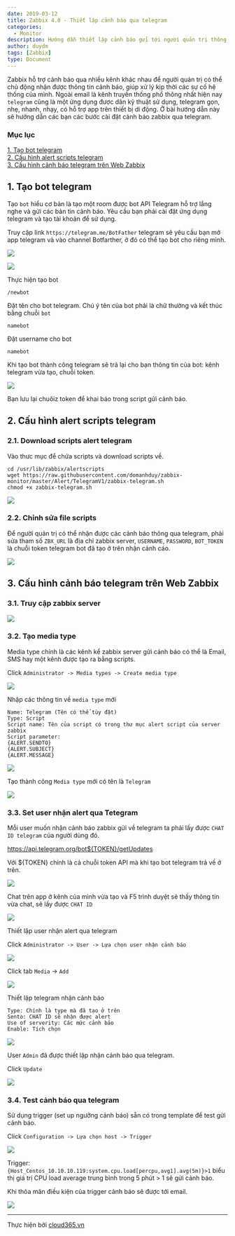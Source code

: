 ```yaml
---
date: 2019-03-12
title: Zabbix 4.0 - Thiết lập cảnh báo qua telegram
categories:
  - Monitor
description: Hướng dẫn thiết lập cảnh báo gửi tới người quản trị thông qua telegram.
author: duydm
tags: [Zabbix]
type: Document
---
```


Zabbix hỗ trợ cảnh báo qua nhiều kênh khác nhau để người quản trị có thể chủ động nhận được thông tin cảnh báo, giúp xử lý kịp thời các sự cố hệ thống của mình. Ngoài email là kênh truyền thống phổ thông nhất hiện nay `telegram` cũng là một ứng dụng được dân kỹ thuật sử dụng, telegram gọn, nhẹ, nhanh, nhạy, có hỗ trợ app trên thiết bị di động. Ở bài hướng dẫn này sẽ hướng dẫn các bạn các bước cài đặt cảnh báo zabbix qua telegram.

### Mục lục

[1. Tạo bot telegram](#script)<br>
[2. Cấu hình alert scripts telegram](#script)<br>
[3. Cấu hình cảnh báo telegram trên Web Zabbix](#email)<br>

<a name="bot"></a>
## 1. Tạo bot telegram

Tạo `bot` hiểu cơ bản là tạo một room được bot API Telegram hỗ trợ lắng nghe và gửi các bản tin cảnh báo. Yêu cầu bạn phải cài đặt ứng dụng telegram và tạo tài khoản để sử dụng.

Truy cập link `https://telegram.me/BotFather`  telegram sẽ yêu cầu bạn mở app telegram và vào channel Botfarther, ở đó có thể tạo bot cho riêng mình.

![](/images/img-zabbix-alert-telegram/Screenshot_1120.png)

![](/images/img-zabbix-alert-telegram/Screenshot_1121.png)

Thực hiện tạo bot

```
/newbot
```

Đặt tên cho bot telegram. Chú ý tên của bot phải là chữ thường và kết thúc bằng chuỗi `bot`

```
namebot
```

Đặt username cho bot

```
namebot
```

Khi tạo bot thành công telegram sẽ trả lại cho bạn thông tin của bot: kênh telegram vừa tạo, chuỗi token.

![](/images/img-zabbix-alert-telegram/Screenshot_1140.png)

Bạn lưu lại chuôiz token để khai báo trong script gửi cảnh báo.

<a name="script"></a>
## 2. Cấu hình alert scripts telegram

### 2.1. Download scripts alert telegram

Vào thưc mục để chứa scripts và download scripts về.

```
cd /usr/lib/zabbix/alertscripts
wget https://raw.githubusercontent.com/domanhduy/zabbix-monitor/master/Alert/TelegramV1/zabbix-telegram.sh
chmod +x zabbix-telegram.sh
```
![](/images/img-zabbix-alert-telegram/Screenshot_1124.png)

### 2.2. Chỉnh sửa file scripts

Để người quản trị có thể nhận được các cảnh báo thông qua telegram, phải sửa tham số `ZBX_URL` là địa chỉ zabbix server, `USERNAME`, `PASSWORD`, `BOT_TOKEN` là chuỗi token telegram bot đã tạo ở trên nhận cảnh cáo.

![](/images/img-zabbix-alert-telegram/Screenshot_1125.png)

<a name="email"></a>
## 3. Cấu hình cảnh báo telegram trên Web Zabbix

### 3.1. Truy cập zabbix server

![](/images/img-zabbix-alert-telegram/Screenshot_1126.png)

### 3.2. Tạo media type

Media type chính là các kênh kể zabbix server gửi cảnh báo có thể là Email, SMS hay một kênh được tạo ra bằng scripts.

Click `Administrator -> Media types -> Create media type`

![](/images/img-zabbix-alert-telegram/Screenshot_1127.png)

Nhập các thông tin về `media type` mới

```
Name: Telegram (Tên có thể tùy đặt)
Type: Script
Script name: Tên của script có trong thư mục alert script của server zabbix
Script parameter:
{ALERT.SENDTO}
{ALERT.SUBJECT}
{ALERT.MESSAGE}
```
![](/images/img-zabbix-alert-telegram/Screenshot_1128.png)

Tạo thành công `Media type` mới có tên là `Telegram`

![](/images/img-zabbix-alert-telegram/Screenshot_1129.png)

### 3.3. Set user nhận alert qua Tetegram

Mỗi user muốn nhận cảnh báo zabbix gửi về telegram ta phải lấy được `CHAT ID telegram` của người dùng đó. 

https://api.telegram.org/bot${TOKEN}/getUpdates

Với ${TOKEN} chính là cả chuỗi token API mà khi tạo bot telegram trả về ở trên.

![](/images/img-zabbix-alert-telegram/Screenshot_1130.png)

Chat trên app ở kênh của mình vừa tạo và F5 trình duyệt sẽ thấy thông tin vừa chat, sẽ lấy được `CHAT ID`

![](/images/img-zabbix-alert-telegram/Screenshot_1131.png)

Thiết lập user nhận alert qua telegram

Click `Administrator -> User -> Lựa chọn user nhận cảnh báo`

![](/images/img-zabbix-alert-telegram/Screenshot_1132.png)

Click tab `Media` -> `Add` 

![](/images/img-zabbix-alert-telegram/Screenshot_1133.png)

Thiết lập telegram nhận cảnh báo

```
Type: Chính là type mà đã tạo ở trên
Sento: CHAT ID sẽ nhận được alert
Use of serverity: Các mức cảnh bảo
Enable: Tích chọn
```
![](/images/img-zabbix-alert-telegram/Screenshot_1134.png)

User `Admin` đã được thiết lập nhận cảnh báo qua telegram.

Click `Update`

![](/images/img-zabbix-alert-telegram/Screenshot_1135.png)

### 3.4. Test cảnh báo qua telegram

Sử dụng trigger (set up ngưỡng cảnh báo) sẵn có trong template để test gửi cảnh báo.

Click `Configuration -> Lựa chọn host -> Trigger`

![](/images/img-zabbix-alert-telegram/Screenshot_1033.png)

Trigger: `{Host_Centos_10.10.10.119:system.cpu.load[percpu,avg1].avg(5m)}>1` biểu thị giá trị CPU load average trung bình trong 5 phút > 1 sẽ gửi cảnh báo.

Khi thỏa mãn điều kiện của trigger cảnh báo sẽ được tới email.

![](/images/img-zabbix-alert-telegram/Screenshot_1041.png)

---
Thực hiện bởi <a href="https://cloud365.vn/" target="_blank">cloud365.vn</a>